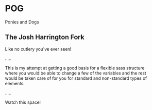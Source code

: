 POG
===

Ponies and Dogs

## The Josh Harrington Fork

Like no cutlery you've ever seen!

.....

This is my attempt at getting a good basis for a flexible sass structure where you would be able to change a few of the variables and the rest would be taken care of for you for standard and non-standard types of elements.

.....

Watch this space!
